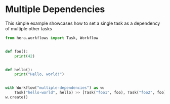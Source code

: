 # Multiple Dependencies

This simple example showcases how to set a single task as a dependency of multiple other tasks

```python
from hera.workflows import Task, Workflow


def foo():
    print(42)


def hello():
    print("Hello, world!")


with Workflow("multiple-dependencies") as w:
    Task("hello-world", hello) >> [Task("foo1", foo), Task("foo2", foo), Task("foo3", foo)]
w.create()
```
